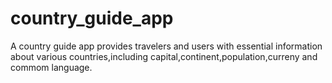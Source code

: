 # country_guide_app
A country guide app provides travelers and users with essential information about various countries,including capital,continent,population,curreny and commom language.
